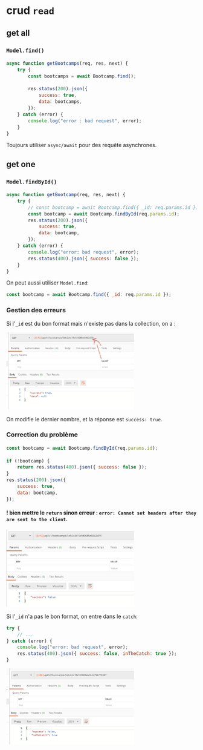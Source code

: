 # crud `read`

## get all

### `Model.find()`

```js
async function getBootcamps(req, res, next) {
    try {
        const bootcamps = await Bootcamp.find();

        res.status(200).json({
            success: true,
            data: bootcamps,
        });
    } catch (error) {
        console.log("error : bad request", error);
    }
}
```

Toujours utiliser `async/await` pour des requête asynchrones.

## get one

### `Model.findById()`

```js
async function getBootcamp(req, res, next) {
    try {
        // const bootcamp = await Bootcamp.find({ _id: req.params.id });
        const bootcamp = await Bootcamp.findById(req.params.id);
        res.status(200).json({
            success: true,
            data: bootcamp,
        });
    } catch (error) {
        console.log("error: bad request", error);
        res.status(400).json({ success: false });
    }
}
```

On peut aussi utiliser `Model.find`:

```js
const bootcamp = await Bootcamp.find({ _id: req.params.id });
```

### Gestion des erreurs

Si l'`_id` est du bon format mais n'existe pas dans la collection, on a :

<img src="assets/Screenshot 2020-05-07 at 15.21.05.png" alt="Screenshot 2020-05-07 at 15.21.05" style="zoom:33%;" />

On modifie le dernier nombre, et la réponse est `success: true`.

### Correction du problème

```js
const bootcamp = await Bootcamp.findById(req.params.id);

if (!bootcamp) {
    return res.status(400).json({ success: false });
}
res.status(200).json({
    success: true,
    data: bootcamp,
});
```

#### ! bien mettre le `return` sinon erreur : `error: Cannot set headers after they are sent to the client`.

<img src="assets/Screenshot 2020-05-07 at 15.24.39.png" alt="Screenshot 2020-05-07 at 15.24.39" style="zoom:33%;" />

Si l'`_id` n'a pas le bon format, on entre dans le `catch`:

```js
try {
    // ...
} catch (error) {
    console.log("error: bad request", error);
    res.status(400).json({ success: false, inTheCatch: true });
}
```

<img src="assets/Screenshot 2020-05-07 at 15.34.02.png" alt="Screenshot 2020-05-07 at 15.34.02" style="zoom:33%;" />

